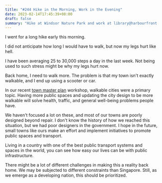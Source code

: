 ```yaml
---
title: "#244 Hike in the Morning, Work in the Evening"
date: 2023-02-14T17:45:39+08:00
draft: false
summary: "Hike at Windsor Nature Park and work at library@harbourfront."
---
```


I went for a long hike early this morning.

I did not anticipate how long I would have to walk, but now my legs hurt like hell.

I have been averaging 25 to 30,000 steps a day in the last week. Not being used to such stress might be why my legs hurt now.

Back home, I need to walk more. The problem is that my town isn't exactly walkable, and I end up using a scooter or car.

In our recent [town master plan](/dailies/16-10-22-the-master-plan/) workshop, walkable cities were a primary topic. Having more public spaces and updating the city design to be more walkable will solve health, traffic, and general well-being problems people have.

We haven't focused a lot on these, and most of our towns are poorly designed beyond repair. I don't know the history of how we reached this situation, but we had poor designers in the government. I hope in the future, small towns like ours make an effort and implement initiatives to promote public spaces and transport.

Living in a country with one of the best public transport systems and spaces in the world, you can see how easy our lives can be with public infrastructure.

There might be a lot of different challenges in making this a reality back home. We may be subjected to different constraints than Singapore. Still, as we emerge as a developing nation, this should be prioritized.
